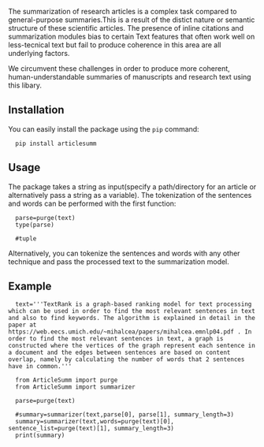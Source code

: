 The summarization of research articles is a complex task compared to general-purpose summaries.This is a result of
the distict nature or semantic structure of these scientific articles. The presence of inline citations and summarization
modules bias to certain Text features that often work well on less-tecnical text but fail to produce coherence in 
this area are all underlying factors.

We circumvent these challenges in order to produce more coherent, human-understandable summaries of manuscripts and research text
using this libary.


## Installation
You can easily install the package using the ```pip``` command:

 ```
   pip install articlesumm
 ```

## Usage
The package takes a string as input(specify a path/directory for an article or alternatively pass a string as a variable). The tokenization of the sentences and words can be performed with the first function: 

```
  parse=purge(text)
  type(parse) 

  #tuple
```

Alternatively, you can tokenize the sentences and words with any other technique and pass the processed text to the summarization model.

## Example
```
  text='''TextRank is a graph-based ranking model for text processing which can be used in order to find the most relevant sentences in text and also to find keywords. The algorithm is explained in detail in the paper at https://web.eecs.umich.edu/~mihalcea/papers/mihalcea.emnlp04.pdf . In order to find the most relevant sentences in text, a graph is constructed where the vertices of the graph represent each sentence in a document and the edges between sentences are based on content overlap, namely by calculating the number of words that 2 sentences have in common.'''

  from ArticleSumm import purge
  from ArticleSumm import summarizer

  parse=purge(text)

  #summary=summarizer(text,parse[0], parse[1], summary_length=3)
  summary=summarizer(text,words=purge(text)[0], sentence_list=purge(text)[1], summary_length=3)
  print(summary)


```
